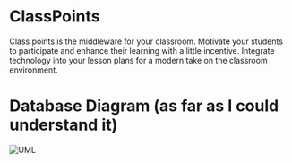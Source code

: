 # ClassPoints

Class points is the middleware for your classroom. Motivate your students to participate and enhance their learning with a little incentive. Integrate technology into your lesson plans for a modern take on the classroom environment. 

# Database Diagram (as far as I could understand it)


![UML](http://i.imgur.com/YQROm9i.png?1 "DB UML Diagram")
 
